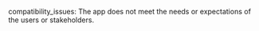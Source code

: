 compatibility_issues: The app does not meet the needs or expectations of the users or stakeholders.

